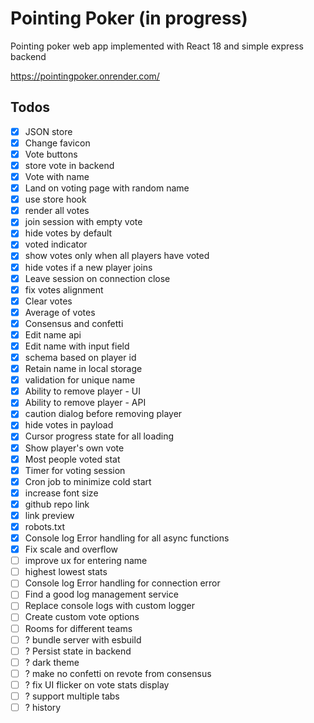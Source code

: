 # Pointing Poker (in progress)
Pointing poker web app implemented with React 18 and simple express backend

https://pointingpoker.onrender.com/

## Todos
- [x] JSON store
- [x] Change favicon
- [x] Vote buttons
- [x] store vote in backend
- [x] Vote with name
- [x] Land on voting page with random name
- [x] use store hook
- [x] render all votes
- [x] join session with empty vote
- [x] hide votes by default
- [x] voted indicator
- [x] show votes only when all players have voted
- [x] hide votes if a new player joins
- [x] Leave session on connection close
- [x] fix votes alignment
- [x] Clear votes
- [x] Average of votes
- [x] Consensus and confetti
- [x] Edit name api
- [x] Edit name with input field
- [x] schema based on player id
- [x] Retain name in local storage
- [x] validation for unique name
- [x] Ability to remove player - UI
- [x] Ability to remove player - API
- [x] caution dialog before removing player
- [x] hide votes in payload
- [x] Cursor progress state for all loading
- [x] Show player's own vote
- [x] Most people voted stat
- [x] Timer for voting session
- [x] Cron job to minimize cold start
- [x] increase font size
- [x] github repo link
- [x] link preview
- [x] robots.txt
- [x] Console log Error handling for all async functions
- [x] Fix scale and overflow
- [ ] improve ux for entering name
- [ ] highest lowest stats
- [ ] Console log Error handling for connection error
- [ ] Find a good log management service
- [ ] Replace console logs with custom logger
- [ ] Create custom vote options
- [ ] Rooms for different teams
- [ ] ? bundle server with esbuild
- [ ] ? Persist state in backend
- [ ] ? dark theme
- [ ] ? make no confetti on revote from consensus
- [ ] ? fix UI flicker on vote stats display
- [ ] ? support multiple tabs
- [ ] ? history
